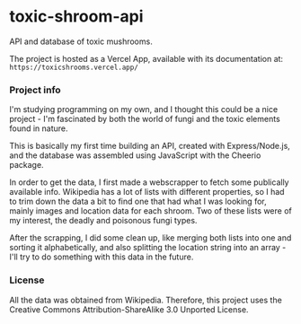 # toxic-shroom-api
API and database of toxic mushrooms.

The project is hosted as a Vercel App, available with its documentation at:
`https://toxicshrooms.vercel.app/`


### Project info

I'm studying programming on my own, and I thought this could be a nice project - I'm fascinated by both the world of fungi and the toxic elements found in nature.

This is basically my first time building an API, created with Express/Node.js, and the database was assembled using JavaScript with the Cheerio package.

In order to get the data, I first made a webscrapper to fetch some publically available info. Wikipedia has a lot of lists with different properties, so I had to trim down the data a bit to find one that had what I was looking for, mainly images and location data for each shroom. Two of these lists were of my interest, the deadly and poisonous fungi types.

After the scrapping, I did some clean up, like merging both lists into one and sorting it alphabetically, and also splitting the location string into an array - I'll try to do something with this data in the future.

### License
All the data was obtained from Wikipedia. Therefore, this project uses the Creative Commons Attribution-ShareAlike 3.0 Unported License.
